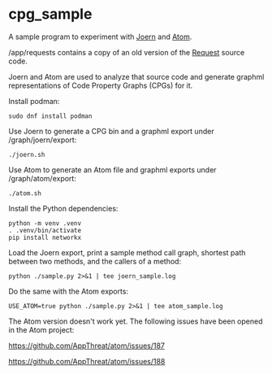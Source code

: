 # cpg_sample

A sample program to experiment with [Joern](https://github.com/joernio/joern)
and [Atom](https://github.com/AppThreat/atom).

/app/requests contains a copy of an old version of the
[Request](https://github.com/psf/requests) source code.

Joern and Atom are used to analyze that source code and generate graphml
representations of Code Property Graphs (CPGs) for it.

Install podman:
```
sudo dnf install podman
```

Use Joern to generate a CPG bin and a graphml export under
/graph/joern/export:

```
./joern.sh
```

Use Atom to generate an Atom file and graphml exports under
/graph/atom/export:

```
./atom.sh
```

Install the Python dependencies:
```
python -m venv .venv
. .venv/bin/activate
pip install networkx
```

Load the Joern export, print a sample method call graph, shortest path
between two methods, and the callers of a method:

```
python ./sample.py 2>&1 | tee joern_sample.log
```

Do the same with the Atom exports:

```
USE_ATOM=true python ./sample.py 2>&1 | tee atom_sample.log
```

The Atom version doesn't work yet. The following issues have been opened in
the Atom project:

https://github.com/AppThreat/atom/issues/187

https://github.com/AppThreat/atom/issues/188

